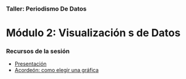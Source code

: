### Taller: Periodismo De Datos
# Módulo 2: Visualización s de Datos

### Recursos de la sesión
- [Presentación](https://docs.google.com/presentation/d/1WyJlHRbpfSfGZpIjyVIAj-oLni5zcmYq-Jzg1Syr_GA/edit?usp=sharing) 
- [Acordeón: como elegir una gráfica](https://github.com/JaliscoComoVamos/PeriodismoDeDatos/blob/v2/Modulo%202-%20Visualizacion%20de%20datos/Acordeon%20Escoger%20Tabla.pdf)
